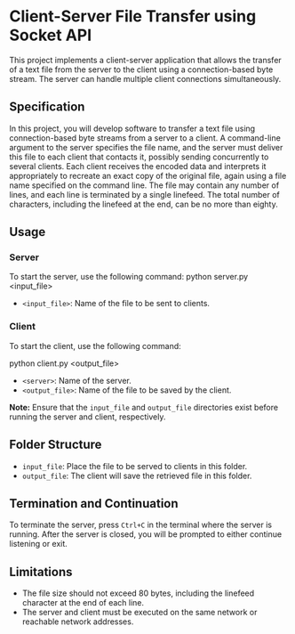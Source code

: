 # Client-Server File Transfer using Socket API

This project implements a client-server application that allows the transfer of a text file from the server to the client using a connection-based byte stream. The server can handle multiple client connections simultaneously.

## Specification

In this project, you will develop software to transfer a text file using connection-based byte streams from a server to a client. A command-line argument to the server specifies the file name, and the server must deliver this file to each client that contacts it, possibly sending concurrently to several clients. Each client receives the encoded data and interprets it appropriately to recreate an exact copy of the original file, again using a file name specified on the command line. The file may contain any number of lines, and each line is terminated by a single linefeed. The total number of characters, including the linefeed at the end, can be no more than eighty.

## Usage

### Server

To start the server, use the following command:
python server.py <input_file>

- `<input_file>`: Name of the file to be sent to clients.

### Client

To start the client, use the following command:

python client.py <server> <output_file>
  
  - `<server>`: Name of the server.
- `<output_file>`: Name of the file to be saved by the client.

**Note:** Ensure that the `input_file` and `output_file` directories exist before running the server and client, respectively.

## Folder Structure

- `input_file`: Place the file to be served to clients in this folder.
- `output_file`: The client will save the retrieved file in this folder.

## Termination and Continuation

To terminate the server, press `Ctrl+C` in the terminal where the server is running. After the server is closed, you will be prompted to either continue listening or exit.

## Limitations

- The file size should not exceed 80 bytes, including the linefeed character at the end of each line.
- The server and client must be executed on the same network or reachable network addresses.

